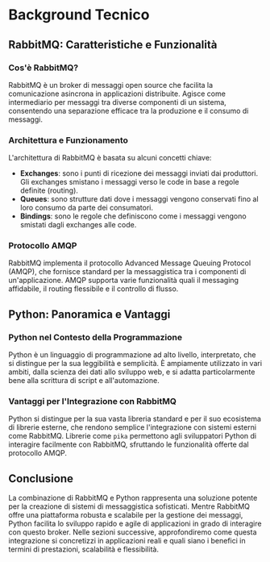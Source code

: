 # Background Tecnico

## RabbitMQ: Caratteristiche e Funzionalità

### Cos'è RabbitMQ?

RabbitMQ è un broker di messaggi open source che facilita la comunicazione asincrona in applicazioni distribuite. Agisce come intermediario per messaggi tra diverse componenti di un sistema, consentendo una separazione efficace tra la produzione e il consumo di messaggi.

### Architettura e Funzionamento

L'architettura di RabbitMQ è basata su alcuni concetti chiave:
- **Exchanges**: sono i punti di ricezione dei messaggi inviati dai produttori. Gli exchanges smistano i messaggi verso le code in base a regole definite (routing).
- **Queues**: sono strutture dati dove i messaggi vengono conservati fino al loro consumo da parte dei consumatori.
- **Bindings**: sono le regole che definiscono come i messaggi vengono smistati dagli exchanges alle code.

### Protocollo AMQP

RabbitMQ implementa il protocollo Advanced Message Queuing Protocol (AMQP), che fornisce standard per la messaggistica tra i componenti di un'applicazione. AMQP supporta varie funzionalità quali il messaging affidabile, il routing flessibile e il controllo di flusso.

## Python: Panoramica e Vantaggi

### Python nel Contesto della Programmazione

Python è un linguaggio di programmazione ad alto livello, interpretato, che si distingue per la sua leggibilità e semplicità. È ampiamente utilizzato in vari ambiti, dalla scienza dei dati allo sviluppo web, e si adatta particolarmente bene alla scrittura di script e all'automazione.

### Vantaggi per l'Integrazione con RabbitMQ

Python si distingue per la sua vasta libreria standard e per il suo ecosistema di librerie esterne, che rendono semplice l'integrazione con sistemi esterni come RabbitMQ. Librerie come `pika` permettono agli sviluppatori Python di interagire facilmente con RabbitMQ, sfruttando le funzionalità offerte dal protocollo AMQP.

## Conclusione

La combinazione di RabbitMQ e Python rappresenta una soluzione potente per la creazione di sistemi di messaggistica sofisticati. Mentre RabbitMQ offre una piattaforma robusta e scalabile per la gestione dei messaggi, Python facilita lo sviluppo rapido e agile di applicazioni in grado di interagire con questo broker. Nelle sezioni successive, approfondiremo come questa integrazione si concretizzi in applicazioni reali e quali siano i benefici in termini di prestazioni, scalabilità e flessibilità.

